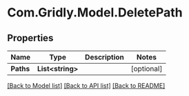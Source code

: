 
# Com.Gridly.Model.DeletePath

## Properties

Name | Type | Description | Notes
------------ | ------------- | ------------- | -------------
**Paths** | **List&lt;string&gt;** |  | [optional] 

[[Back to Model list]](../README.md#documentation-for-models)
[[Back to API list]](../README.md#documentation-for-api-endpoints)
[[Back to README]](../README.md)

